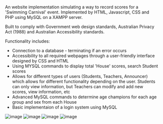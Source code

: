 An website implementation simulating a way to record scores for a 'Swimming Carnival' event. Implemented by HTML, Javascript, CSS and PHP using MySQL on a XAMPP server.

Built to comply with Government web design standards, Australian Privacy Act (1988) and Australian Accessibility standards.

Functionality includes:
  * Connection to a database - terminating if an error occurs
  * Accessibility to all required webpages through a user-friendly interface designed by CSS and HTML
  * Using MYSQL commands to display total 'House' scores, search Student scores
  * Allows for different types of users (Students, Teachers, Announcer) which allows for different functionality depending on the user. Students can only view information, but Teachers can modify and add new scores, view information, etc
  * Advanced MySQL commands to determine age champions for each age group and sex from each House
  * Basic implementaion of a login system using MySQL

![image](https://github.com/TrazZed/Score-Recorder/assets/125854358/84f045ae-731d-472d-9c23-63830471db92)
![image](https://github.com/TrazZed/Score-Recorder/assets/125854358/3b371abd-9a67-45e8-bf99-f1cb04404ecc)
![image](https://github.com/TrazZed/Score-Recorder/assets/125854358/797e6dc6-858b-4328-a2fd-78ca4d08edec)
![image](https://github.com/TrazZed/Score-Recorder/assets/125854358/288873ca-4cab-4152-ad65-c7fc1397261a)
